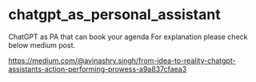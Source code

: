 # chatgpt_as_personal_assistant
ChatGPT as PA that can book your agenda
For explanation please check below medium post.  

https://medium.com/@avinashry.singh/from-idea-to-reality-chatgpt-assistants-action-performing-prowess-a9a837cfaea3
